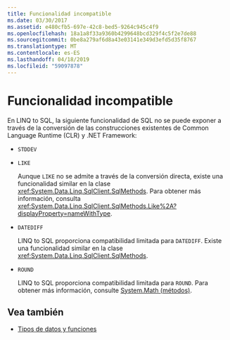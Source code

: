 ```yaml
---
title: Funcionalidad incompatible
ms.date: 03/30/2017
ms.assetid: e480cfb5-697e-42c8-bed5-9264c945c4f9
ms.openlocfilehash: 18a1a8f33a9360b4299648bcd329f4c5f2e7de88
ms.sourcegitcommit: 0be8a279af6d8a43e03141e349d3efd5d35f8767
ms.translationtype: MT
ms.contentlocale: es-ES
ms.lasthandoff: 04/18/2019
ms.locfileid: "59097878"
---
```

# <a name="unsupported-functionality"></a>Funcionalidad incompatible
En LINQ to SQL, la siguiente funcionalidad de SQL no se puede exponer a través de la conversión de las construcciones existentes de Common Language Runtime (CLR) y .NET Framework:  
  
-   `STDDEV`  
  
-   `LIKE`  
  
     Aunque `LIKE` no se admite a través de la conversión directa, existe una funcionalidad similar en la clase <xref:System.Data.Linq.SqlClient.SqlMethods>. Para obtener más información, consulta <xref:System.Data.Linq.SqlClient.SqlMethods.Like%2A?displayProperty=nameWithType>.  
  
-   `DATEDIFF`  
  
     LINQ to SQL proporciona compatibilidad limitada para `DATEDIFF`. Existe una funcionalidad similar en la clase <xref:System.Data.Linq.SqlClient.SqlMethods>.  
  
-   `ROUND`  
  
     LINQ to SQL proporciona compatibilidad limitada para `ROUND`. Para obtener más información, consulte [System.Math (métodos)](system-math-methods.md).  
  
## <a name="see-also"></a>Vea también

- [Tipos de datos y funciones](data-types-and-functions.md)
